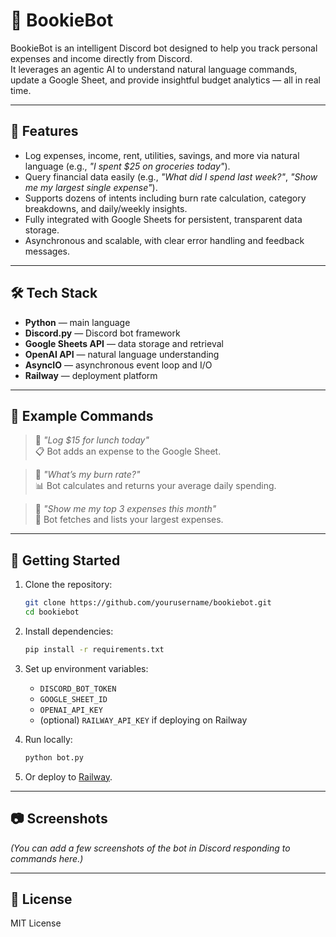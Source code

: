 # 📒 BookieBot

BookieBot is an intelligent Discord bot designed to help you track personal expenses and income directly from Discord.\
It leverages an agentic AI to understand natural language commands, update a Google Sheet, and provide insightful budget analytics — all in real time.

---

## 🚀 Features

- Log expenses, income, rent, utilities, savings, and more via natural language (e.g., *"I spent \$25 on groceries today"*).
- Query financial data easily (e.g., *"What did I spend last week?"*, *"Show me my largest single expense"*).
- Supports dozens of intents including burn rate calculation, category breakdowns, and daily/weekly insights.
- Fully integrated with Google Sheets for persistent, transparent data storage.
- Asynchronous and scalable, with clear error handling and feedback messages.

---

## 🛠️ Tech Stack

- **Python** — main language
- **Discord.py** — Discord bot framework
- **Google Sheets API** — data storage and retrieval
- **OpenAI API** — natural language understanding
- **AsyncIO** — asynchronous event loop and I/O
- **Railway** — deployment platform

---

## 📄 Example Commands

> 💬 *"Log \$15 for lunch today"*\
> 📋 Bot adds an expense to the Google Sheet.

> 💬 *"What’s my burn rate?"*\
> 📊 Bot calculates and returns your average daily spending.

> 💬 *"Show me my top 3 expenses this month"*\
> 📝 Bot fetches and lists your largest expenses.

---

## 🔗 Getting Started

1. Clone the repository:

   ```bash
   git clone https://github.com/yourusername/bookiebot.git
   cd bookiebot
   ```

2. Install dependencies:

   ```bash
   pip install -r requirements.txt
   ```

3. Set up environment variables:

   - `DISCORD_BOT_TOKEN`
   - `GOOGLE_SHEET_ID`
   - `OPENAI_API_KEY`
   - (optional) `RAILWAY_API_KEY` if deploying on Railway

4. Run locally:

   ```bash
   python bot.py
   ```

5. Or deploy to [Railway](https://railway.app/).

---

## 📷 Screenshots

*(You can add a few screenshots of the bot in Discord responding to commands here.)*

---

## 📄 License

MIT License

